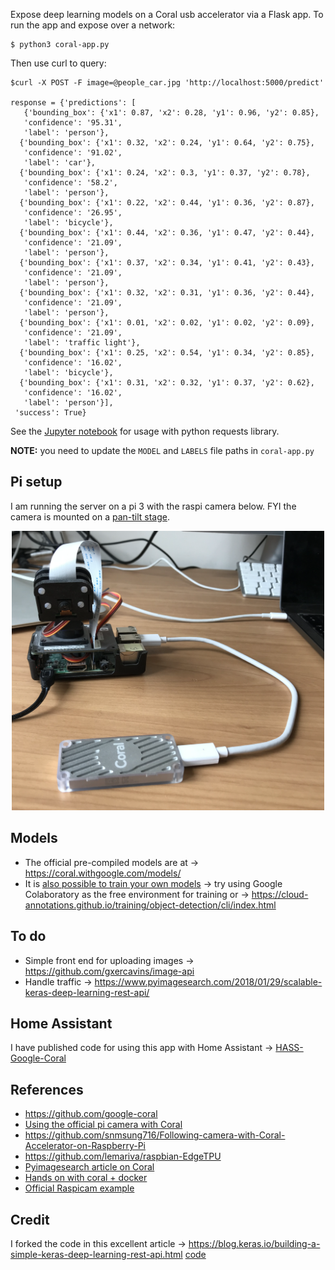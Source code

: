Expose deep learning models on a Coral usb accelerator via a Flask app. To run the app and expose over a network: 
```
$ python3 coral-app.py
```
Then use curl to query:
```
$curl -X POST -F image=@people_car.jpg 'http://localhost:5000/predict'
 
response = {'predictions': [
   {'bounding_box': {'x1': 0.87, 'x2': 0.28, 'y1': 0.96, 'y2': 0.85},
   'confidence': '95.31',
   'label': 'person'},
  {'bounding_box': {'x1': 0.32, 'x2': 0.24, 'y1': 0.64, 'y2': 0.75},
   'confidence': '91.02',
   'label': 'car'},
  {'bounding_box': {'x1': 0.24, 'x2': 0.3, 'y1': 0.37, 'y2': 0.78},
   'confidence': '58.2',
   'label': 'person'},
  {'bounding_box': {'x1': 0.22, 'x2': 0.44, 'y1': 0.36, 'y2': 0.87},
   'confidence': '26.95',
   'label': 'bicycle'},
  {'bounding_box': {'x1': 0.44, 'x2': 0.36, 'y1': 0.47, 'y2': 0.44},
   'confidence': '21.09',
   'label': 'person'},
  {'bounding_box': {'x1': 0.37, 'x2': 0.34, 'y1': 0.41, 'y2': 0.43},
   'confidence': '21.09',
   'label': 'person'},
  {'bounding_box': {'x1': 0.32, 'x2': 0.31, 'y1': 0.36, 'y2': 0.44},
   'confidence': '21.09',
   'label': 'person'},
  {'bounding_box': {'x1': 0.01, 'x2': 0.02, 'y1': 0.02, 'y2': 0.09},
   'confidence': '21.09',
   'label': 'traffic light'},
  {'bounding_box': {'x1': 0.25, 'x2': 0.54, 'y1': 0.34, 'y2': 0.85},
   'confidence': '16.02',
   'label': 'bicycle'},
  {'bounding_box': {'x1': 0.31, 'x2': 0.32, 'y1': 0.37, 'y2': 0.62},
   'confidence': '16.02',
   'label': 'person'}],
 'success': True}
```

See the [Jupyter notebook](https://github.com/robmarkcole/coral-pi-rest-server/blob/master/coral-app-usage.ipynb) for usage with python requests library.

**NOTE:** you need to update the `MODEL` and `LABELS` file paths in `coral-app.py`

## Pi setup
I am running the server on a pi 3 with the raspi camera below. FYI the camera is mounted on a [pan-tilt stage](https://shop.pimoroni.com/products/pan-tilt-hat).

<p align="center">
<img src="https://github.com/robmarkcole/coral-pi-rest-server/blob/master/images/my_setup.png" width="500">
</p>

## Models
* The official pre-compiled models are at -> https://coral.withgoogle.com/models/
* It is [also possible to train your own models](https://coral.withgoogle.com/tutorials/edgetpu-models-intro/) -> try using Google Colaboratory as the free environment for training or -> https://cloud-annotations.github.io/training/object-detection/cli/index.html

## To do
* Simple front end for uploading images -> https://github.com/gxercavins/image-api 
* Handle traffic -> https://www.pyimagesearch.com/2018/01/29/scalable-keras-deep-learning-rest-api/

## Home Assistant
I have published code for using this app with Home Assistant -> [HASS-Google-Coral](https://github.com/robmarkcole/HASS-Google-Coral)

## References
* https://github.com/google-coral
* [Using the official pi camera with Coral](https://github.com/nickoala/edgetpu-on-pi)
* https://github.com/snmsung716/Following-camera-with-Coral-Accelerator-on-Raspberry-Pi
* https://github.com/lemariva/raspbian-EdgeTPU
* [Pyimagesearch article on Coral](https://www.pyimagesearch.com/2019/04/22/getting-started-with-google-corals-tpu-usb-accelerator/)
* [Hands on with coral + docker](https://lemariva.com/blog/2019/04/edge-tpu-coral-usb-accelerator-dockerized)
* [Official Raspicam example](https://github.com/google-coral/examples-camera/blob/master/raspicam/classify_capture.py)

## Credit
I forked the code in this excellent article -> https://blog.keras.io/building-a-simple-keras-deep-learning-rest-api.html [code](https://github.com/jrosebr1/simple-keras-rest-api)
